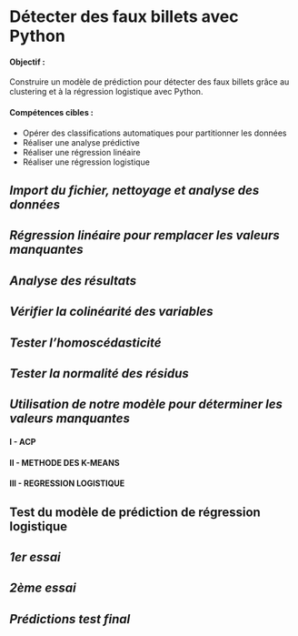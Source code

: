 # Détecter des faux billets avec Python

#### Objectif :
Construire un modèle de prédiction pour détecter des faux billets grâce au clustering et à la régression logistique avec Python.

#### Compétences cibles :
  - Opérer des classifications automatiques pour partitionner les données
  - Réaliser une analyse prédictive
  - Réaliser une régression linéaire
  - Réaliser une régression logistique
  
## _Import du fichier, nettoyage et analyse des données_

## _Régression linéaire pour remplacer les valeurs manquantes_

## _Analyse des résultats_

## _Vérifier la colinéarité des variables_

## _Tester l’homoscédasticité_

## _Tester la normalité des résidus_

## _Utilisation de notre modèle pour déterminer les valeurs manquantes_

#### I - ACP

#### II - METHODE DES K-MEANS

#### III - REGRESSION LOGISTIQUE

## Test du modèle de prédiction de régression logistique

## _1er essai_
 
## _2ème essai_
 
## _Prédictions test final_


